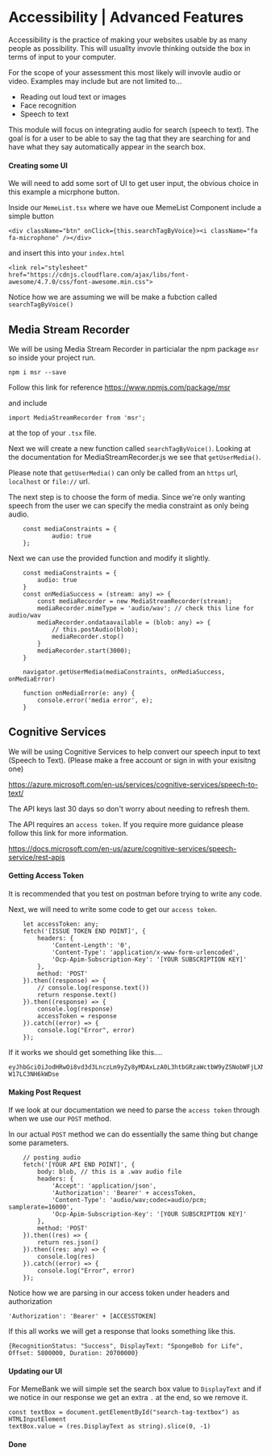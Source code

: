 # Accessibility | Advanced Features

Accessibility is the practice of making your websites usable by as many people as possibility. This will usuallty invovle thinking outside the box in terms of input to your computer. 

For the scope of your assessment this most likely will invovle audio or video. Examples may include but are not limited to...
* Reading out loud text or images
* Face recognition
* Speech to text

This module will focus on integrating audio for search (speech to text). The goal is for a user to be able to say the tag that they are searching for and have what they say automatically appear in the search box.


#### Creating some UI
We will need to add some sort of UI to get user input, the obvious choice in this example a micrphone button.

Inside our `MemeList.tsx` where we have oue MemeList Component include a simple button

```
<div className="btn" onClick={this.searchTagByVoice}><i className="fa fa-microphone" /></div>
```

and insert this into your `index.html`
```
<link rel="stylesheet" href="https://cdnjs.cloudflare.com/ajax/libs/font-awesome/4.7.0/css/font-awesome.min.css">
```

Notice how we are assuming we will be make a fubction called `searchTagByVoice()`

## Media Stream Recorder
We will be using Media Stream Recorder in particialar the npm package `msr` so inside your project run.
```
npm i msr --save
```

Follow this link for reference https://www.npmjs.com/package/msr

and include 
```
import MediaStreamRecorder from 'msr';
```
 at the top of your `.tsx` file.


Next we will create a new function called `searchTagByVoice()`. Looking at the documentation for MediaStreamRecorder.js we see that `getUserMedia()`.

Please note that `getUserMedia()` can only be called from an `https` url, `localhost` or `file://` url.

The next step is to choose the form of media. Since we're only wanting speech from the user we can specify the media constraint as only being audio.

```
    const mediaConstraints = {
            audio: true
    };
```
Next we can use the provided function and modify it slightly.

```
    const mediaConstraints = {
        audio: true
    }
    const onMediaSuccess = (stream: any) => {
        const mediaRecorder = new MediaStreamRecorder(stream);
        mediaRecorder.mimeType = 'audio/wav'; // check this line for audio/wav
        mediaRecorder.ondataavailable = (blob: any) => {
            // this.postAudio(blob);
            mediaRecorder.stop()
        }
        mediaRecorder.start(3000);
    }

    navigator.getUserMedia(mediaConstraints, onMediaSuccess, onMediaError)

    function onMediaError(e: any) {
        console.error('media error', e);
    }

```

## Cognitive Services
We will be using Cognitive Services to help convert our speech input to text (Speech to Text). (Please make a free account or sign in with your exisitng one)

https://azure.microsoft.com/en-us/services/cognitive-services/speech-to-text/

The API keys last 30 days so don't worry about needing to refresh them.

The API requires an `access token`. If you require more guidance please follow this link for more information.

https://docs.microsoft.com/en-us/azure/cognitive-services/speech-service/rest-apis


#### Getting Access Token

It is recommended that you test on postman before trying to write any code.

Next, we will need to write some code to get our `access token`.

```
    let accessToken: any;
    fetch('[ISSUE TOKEN END POINT]', {
        headers: {
            'Content-Length': '0',
            'Content-Type': 'application/x-www-form-urlencoded',
            'Ocp-Apim-Subscription-Key': '[YOUR SUBSCRIPTION KEY]'
        },
        method: 'POST'
    }).then((response) => {
        // console.log(response.text())
        return response.text()
    }).then((response) => {
        console.log(response)
        accessToken = response
    }).catch((error) => {
        console.log("Error", error)
    });
```

If it works we should get something like this....
```
eyJhbGciOiJodHRwOi8vd3d3LnczLm9yZy8yMDAxLzA0L3htbGRzaWctbW9yZSNobWFjLXNoYTI1NiIsInR5cCI6IkpXVCJ9.eyJpc3MiOiJ1cm46bXMuY29nbml0aXZlc2VydmljZXMiLCJleHAiOiIxNTQyNDg3ODI4IiwicmVnaW9uIjoid2VzdHVzIiwic3Vic2NyaXB0aW9uLWlkIjoiOWNjYjI2NGFmYjJlNDkzNjhmZDRiNTIzNGY1ZTFlYTUiLCJwcm9kdWN0LWlkIjoiU3BlZWNoU2VydmljZXMuRnJlZSIsImNvZ25pdGl2ZS1zZXJ2aWNlcy1lbmRwb2ludCI6Imh0dHBzOi8vYXBpLmNvZ25pdGl2ZS5taWNyb3NvZnQuY29tL2ludGVybmFsL3YxLjAvIiwiYXp1cmUtcmVzb3VyY2UtaWQiOiIiLCJzY29wZSI6InNwZWVjaHNlcnZpY2VzIiwiYXVkIjoidXJuOm1zLnNwZWVjaHNlcnZpY2VzLndlc3R1cyJ9.J088EkYXUHgW3EH7shOFTWUuMWKcS-W17LC3NH6kWDse
```

#### Making Post Request

If we look at our documentation we need to parse the `access token` through when we use our `POST` method.

In our actual `POST` method we can do essentially the same thing but change some parameters.

```
    // posting audio
    fetch('[YOUR API END POINT]', {
        body: blob, // this is a .wav audio file    
        headers: {
            'Accept': 'application/json',
            'Authorization': 'Bearer' + accessToken,
            'Content-Type': 'audio/wav;codec=audio/pcm; samplerate=16000',
            'Ocp-Apim-Subscription-Key': '[YOUR SUBSCRIPTION KEY]'
        },    
        method: 'POST'
    }).then((res) => {
        return res.json()
    }).then((res: any) => {
        console.log(res)
    }).catch((error) => {
        console.log("Error", error)
    });

```

Notice how we are parsing in our access token under headers and authorization
```
'Authorization': 'Bearer' + [ACCESSTOKEN]
```

If this all works we will get a response that looks something like this.
```
{RecognitionStatus: "Success", DisplayText: "SpongeBob for Life", Offset: 5800000, Duration: 20700000}
```

#### Updating our UI
For MemeBank we will simple set the search box value to `DisplayText` and if we notice in our response we get an extra `.` at the end, so we remove it.


```
const textBox = document.getElementById("search-tag-textbox") as HTMLInputElement
textBox.value = (res.DisplayText as string).slice(0, -1)
```

#### Done

